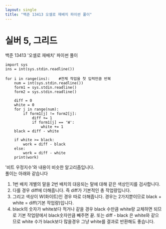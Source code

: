 ```yaml
---
layout: single
title: "백준 13413 오셀로 재배치 파이썬 풀이"
---
```


# 실버 5, 그리드

백준 13413 '오셀로 재배치' 파이썬 풀이<br>

```
import sys
ins = int(sys.stdin.readline())

for i in range(ins):    #전체 작업을 첫 입력만큼 반복
    num = int(sys.stdin.readline())
    form1 = sys.stdin.readline()
    form2 = sys.stdin.readline()

    diff = 0
    white = 0
    for j in range(num):
        if form1[j] != form2[j]:
            diff += 1
            if form1[j] == 'W':
                white += 1
    black = diff - white

    if white >= black:
        work = diff - black
    else:
        work = diff - white
    print(work)
```
'비트 우정지수'와 내용이 비슷한 알고리즘입니다.<br>
풀이는 아래와 같습니다
1. 1번 배치 개별의 말을 2번 배치의 대응되는 말에 대해 같은 색상인지를 검사합니다.
2. 다를 경우 diff에 더해줍니다. 즉 diff가 기본적인 총 작업량입니다.
3. 그리고 색상이 W(화이트)인 경우 따로 더해줍니다. 경우는 2가지뿐이므로 black + white = diff(기본 작업량)입니다.
4. black의 숫자가 white보다 적거나 같을 경우 black 수만큼 white랑 교체하면 되므로 기본 작업량에서 black숫자만큼 빼주면 끝.
또는 diff - black 은 white와 같으므로 white 수가 black보다 많을경우 그냥 white를 결과로 반환해도 좋습니다.
